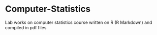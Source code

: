 # Computer-Statistics
Lab works on computer statistics course written on R (R Markdown) and compiled in pdf files

